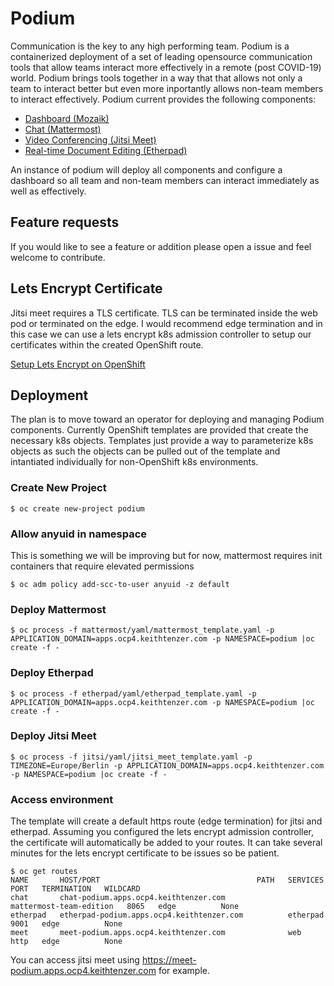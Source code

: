 # Podium
Communication is the key to any high performing team. Podium is a containerized deployment of a set of leading opensource communication tools that allow teams interact more effectively in a remote (post COVID-19) world. Podium brings tools together in a way that that allows not only a team to interact better but even more inportantly allows non-team members to interact effectively. Podium current provides the following components:
* [Dashboard (Mozaik)](http://mozaik.rocks/)
* [Chat (Mattermost)](https://mattermost.com/)
* [Video Conferencing (Jitsi Meet)](https://jitsi.org/jitsi-meet/)
* [Real-time Document Editing (Etherpad)](https://etherpad.org/)

An instance of podium will deploy all components and configure a dashboard so all team and non-team members can interact immediately as well as effectively.

## Feature requests
If you would like to see a feature or addition please open a issue and feel welcome to contribute.

## Lets Encrypt Certificate
Jitsi meet requires a TLS certificate. TLS can be terminated inside the web pod or terminated on the edge. I would recommend edge termination and in this case we can use a lets encrypt k8s admission controller to setup our certificates within the created OpenShift route.

[Setup Lets Encrypt on OpenShift](https://keithtenzer.com/2020/04/03/openshift-application-certificate-management-with-lets-encrypt/)

## Deployment
The plan is to move toward an operator for deploying and managing Podium components. Currently OpenShift templates are provided that create the necessary k8s objects. Templates just provide a way to parameterize k8s objects as such the objects can be pulled out of the template and intantiated individually for non-OpenShift k8s environments.

### Create New Project

```$ oc create new-project podium```

### Allow anyuid in namespace
This is something we will be improving but for now, mattermost requires init containers that require elevated permissions

```$ oc adm policy add-scc-to-user anyuid -z default```

### Deploy Mattermost

```$ oc process -f mattermost/yaml/mattermost_template.yaml -p APPLICATION_DOMAIN=apps.ocp4.keithtenzer.com -p NAMESPACE=podium |oc create -f -```

### Deploy Etherpad

```$ oc process -f etherpad/yaml/etherpad_template.yaml -p APPLICATION_DOMAIN=apps.ocp4.keithtenzer.com -p NAMESPACE=podium |oc create -f -```

### Deploy Jitsi Meet
```$ oc process -f jitsi/yaml/jitsi_meet_template.yaml -p TIMEZONE=Europe/Berlin -p APPLICATION_DOMAIN=apps.ocp4.keithtenzer.com -p NAMESPACE=podium |oc create -f -```

### Access environment
The template will create a default https route (edge termination) for jitsi and etherpad. Assuming you configured the lets encrypt admission controller, the certificate will automatically be added to your routes. It can take several minutes for the lets encrypt certificate to be issues so be patient.

```
$ oc get routes
NAME       HOST/PORT                                   PATH   SERVICES                  PORT   TERMINATION   WILDCARD
chat       chat-podium.apps.ocp4.keithtenzer.com              mattermost-team-edition   8065   edge          None
etherpad   etherpad-podium.apps.ocp4.keithtenzer.com          etherpad                  9001   edge          None
meet       meet-podium.apps.ocp4.keithtenzer.com              web                       http   edge          None
```

You can access jitsi meet using https://meet-podium.apps.ocp4.keithtenzer.com for example.
